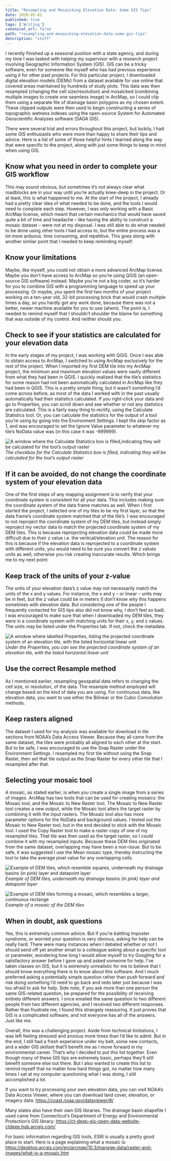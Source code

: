 ```yaml
---
title: "Resampling and Mosaicking Elevation Data: Some GIS Tips"
date: 2020-05-01
published: true
tags: ['Writing']
canonical_url: false
path: "resampling-and-mosaicking-elevation-data-some-gis-tips"
description: "stuff"
---
```


I recently finished up a seasonal position with a state agency, and during my time I was tasked with helping my supervisor with a research project involving Geographic Information System (GIS). GIS can be a tricky software, even for someone like myself who has had previous experience using it for other past projects. For this particular project, I downloaded digital elevation models (DEMs) from a dataset available for use online that covered areas maintained by hundreds of study plots. This data was then resampled (changing the cell size/resolution) and mosaicked (combining multiple images to create one seamless image) in ArcMap, so I could clip them using a separate file of drainage basin polygons as my chosen extent. These clipped outputs were then used to begin constructing a series of topographic wetness indexes using the open-source System for Automated Geoscientific Analyses software (SAGA GIS).

There were several trial and errors throughout this project, but luckily, I had some GIS enthusiasts who were more than happy to share their tips and advice. Here is a list of some of those helpful hints I learned along the way that were specific to the project, along with just some things to keep in mind when using GIS.

<h2> Know what you need in order to complete your GIS workflow </h2>
	This may sound obvious, but sometimes it’s not always clear what roadblocks are in your way until you’re actually knee-deep in the project. Or at least, this is what happened to me. At the start of the project, I already had a pretty clear idea of what needed to be done, and the tools I would need to complete each step. However, I was only working with a Basic ArcMap license, which meant that certain mechanics that would have saved quite a bit of time and headache – like having the ability to construct a mosaic dataset – were not at my disposal. I was still able to do what needed to be done using other tools I had access to, but the entire process was a lot more arduous. time consuming, and repetitive.
	This goes along with another similar point that I needed to keep reminding myself:

<h2> Know your limitations </h2>
Maybe, like myself, you could not obtain a more advanced ArcMap license. Maybe you don’t have access to ArcMap so you’re using QGIS (an open-source GIS software) instead. Maybe you’re not a big coder, so it’s harder for you to combine GIS with a programming language to speed up your processing. Or maybe, you spent the first two months of your project working on a ten-year old, 32-bit processing brick that would crash multiple times a day, so you hardly got any work done, because there was not a better, newer machine available for you to use (ahem). The point is, I needed to remind myself that I shouldn’t shoulder the blame for something that was outside of my control. And neither should you.


<h2> Check to see if your statistics are calculated for your elevation data </h2>
In the early stages of my project, I was working with QGIS. Once I was able to obtain access to ArcMap, I switched to using ArcMap exclusively for the rest of the project. When I imported my first DEM tile into my ArcMap project, the minimum and maximum elevation values were vastly different from what they had been in QGIS. I quickly realized that the tile’s statistics for some reason had not been automatically calculated in ArcMap like they had been in QGIS. This is a pretty simple thing, but it wasn’t something I’d come across before, as most of the data I worked with in the past usually automatically had their statistics calculated. If you right-click your data and go to Properties, you can scroll down and see whether or not any statistics are calculated. This is a fairly easy thing to rectify, using the Calculate Statistics tool. Or, you can calculate the statistics for the output of a tool you’re using by going into the Environment Settings. I kept the skip factor as 1, and was encouraged to set the Ignore Value parameter to whatever my tile’s NoData value was (in this case it was -999999).


![A window where the Calculate Statistics box is filled,indicating they will be calculated for the tool’s output raster](./images/Raster-Storage-Environmental-Settings.jpg)
<em>The checkbox for the Calculate Statistics box is filled, indicating they will be calculated for the tool’s output raster </em>


<h2> If it can be avoided, do not change the coordinate system of your elevation data </h2>
One of the first steps of any mapping assignment is to verify that your coordinate system is consistent for all your data. This includes making sure the coordinate system of the data frame matches as well. When I first started the project, I selected one of my tiles to be my first layer, so that the data frame’s coordinate system matched that of the tile’s. I was encouraged to not reproject the coordinate system of my DEM tiles, but instead simply reproject my vector data to match the projected coordinate system of my DEM tiles. This is because reprojecting elevation data could be made more difficult due to their z value i.e. the vertical/elevation unit. The reason for this is because if the elevation data is reprojected to a coordinate system with different units, you would need to be sure you convert the z values units as well, otherwise you risk creating inaccurate results. Which brings me to my next point:


<h2> Keep track of the units of your z-value </h2>
The units of your elevation data’s z value may not necessarily match the units of the x and y values. For instance, the x and y – or linear – units may be in feet, but the z value could be in meters (I don’t know why this happens sometimes with elevation data. But considering one of the people I frequently contacted for GIS tips also did not know why, I don’t feel so bad). I was encouraged to make sure that when I downloaded my DEM tiles, they were in a coordinate system with matching units for their x, y, and z values. The units may be listed under the Properties tab. If not, check the metadata.

![A window where labelled Properties, listing the projected coordinate system of an elevation tile, with the listed horizontal linear unit](./images/Raster-Layer-Properties.jpg)
<em>Under the Properties, you can see the projected coordinate system of an elevation tile, with the listed horizontal linear unit</em>

<h2> Use the correct Resample method </h2>
As I mentioned earlier, resampling geospatial data refers to changing the cell size, or resolution, of the data. The resample method employed will change based on the kind of data you are using. For continuous data, like elevation data, you want to use either the Bilinear or the Cubic Convolution methods.

<h2> Keep rasters aligned </h2>
The dataset I used for my analysis was available for download in tile sections from NOAA’s Data Access Viewer. Because they all came from the same dataset, the tiles were probably all aligned to each other at the start. But to be safe, I was encouraged to use the Snap Raster under the Environment Settings. I resampled my first tile without using the Snap Raster, then set that tile output as the Snap Raster for every other tile that I resampled after that.

<h2> Selecting your mosaic tool </h2>
A mosaic, as stated earlier, is when you create a single image from a series of images. ArcMap has two tools that can be used for creating mosaics: the Mosaic tool, and the Mosaic to New Raster tool. The Mosaic to New Raster tool creates a new output, while the Mosaic tool alters the target raster by combining it with the input rasters. The Mosaic tool also has more parameter options for the NoData and background values. I tested out the Mosaic to New Raster tool, but in the end decided to stick with the Mosaic tool. I used the Copy Raster tool to make a raster copy of one of my resampled tiles. That tile was then used as the target raster, so I could combine it with my resampled inputs. Because these DEM tiles originated from the same dataset, overlapping may have been a non-issue. But to be safe, it was suggested I use the Mean mosaic type, thereby instructing the tool to take the average pixel value for any overlapping cells.

![Example of DEM tiles, which resemble squares, underneath my drainage basins (in pink) layer and datapoint layer](./images/Resampling-tiles-without-background-index.jpg)
<em>Example of DEM tiles, underneath my drainage basins (in pink) layer and datapoint layer</em>

![Example of DEM tiles forming a mosaic, which resembles a larger, continuous rectange](./images/Mosaic-without-background-tile-index.jpg)
<em>Example of a mosaic of the DEM tiles</em>

<h2> When in doubt, ask questions </h2>
Yes, this is extremely common advice. But if you’re battling imposter syndrome, or worried your question is very obvious, asking for help can be really hard. There were many instances when I debated whether or not I should send off yet another email to a colleague asking about a specific tool or parameter, wondering how long I would allow myself to try Googling for a satisfactory answer before I gave up and asked someone for help. I’ve taken classes on GIS, but it is extremely unrealistic for me to believe that I should know everything there is to know about this software. And I much preferred asking a potentially simple question rather than push forward and risk doing something I’d need to go back and redo later just because I was too afraid to ask for help.
Side note, if you ask more than one person the same GIS-related question, be prepared for the possibility of receiving entirely different answers. I once emailed the same question to two different people from two different agencies, and I received two different responses. Rather than frustrate me, I found this strangely reassuring. It just proves that GIS is a complicated software, and not everyone has all of the answers. Just like me.

Overall, this was a challenging project. Aside from technical limitations, I was left feeling stressed and anxious more times than I’d like to admit. But in the end, I still had a fresh experience under my belt, some new contacts, and a wider GIS skillset that’ll benefit me as I move forward in my environmental career. That’s why I decided to put this list together. Even though many of these GIS tips are extremely basic, perhaps they’ll still benefit someone else out there. But I also wanted to create this list to remind myself that no matter how hard things got, no matter how many times I sat at my computer questioning what I was doing, I still accomplished a lot.

If you want to try processing your own elevation data, you can visit NOAA’s Data Access Viewer, where you can download land cover, elevation, or imagery data:
https://coast.noaa.gov/dataviewer/#/

Many states also have their own GIS libraries. The drainage basin shapefile I used came from Connecticut’s Department of Energy and Environmental Protection’s GIS library:
https://ct-deep-gis-open-data-website-ctdeep.hub.arcgis.com/

For basic information regarding GIS tools, ESRI is usually a pretty good place to start. Here is a page explaining what a mosaic is:
https://desktop.arcgis.com/en/arcmap/10.3/manage-data/raster-and-images/what-is-a-mosaic.htm


